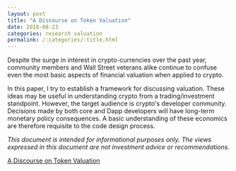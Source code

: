 ```yaml
---
layout: post
title: "A Discourse on Token Valuation"
date: 2018-08-23
categories: research valuation
permalink: /:categories/:title.html
---
```


Despite the surge in interest in crypto-currencies over the past year, community members and Wall Street veterans alike continue to confuse even the most basic aspects of financial valuation when applied to crypto.

In this paper, I try to establish a framework for discussing valuation. These ideas may be useful in understanding crypto from a trading/investment standpoint. However, the target audience is crypto's developer community. Decisions made by both core and Dapp developers will have long-term monetary policy consequences. A basic understanding of these economics are therefore requisite to the code design process.

*This document is intended for informational purposes only. The views expressed in this document are not investment advice or recommendations.*

[A Discourse on Token Valuation](https://savantspecter.github.io/research/A_DISCOURSE_ON_TOKEN_VALUATION.pdf)
